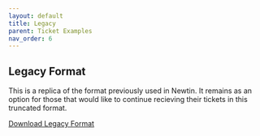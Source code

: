 ```yaml
---
layout: default
title: Legacy
parent: Ticket Examples
nav_order: 6
---
```



## Legacy Format

This is a replica of the format previously used in Newtin. It remains as an option for those that would like to continue recieving their tickets in this truncated format.

<a class="btn" href="https://usanorth811.github.io/pelicancorp/assets/zip/Legacy.zip" >Download Legacy Format</a>
